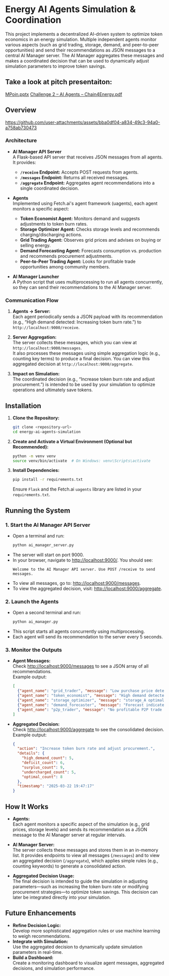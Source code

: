 # Energy AI Agents Simulation & Coordination

This project implements a decentralized AI-driven system to optimize token economics in an energy simulation. Multiple independent agents monitor various aspects (such as grid trading, storage, demand, and peer-to-peer opportunities) and send their recommendations as JSON messages to a central AI Manager server. The AI Manager aggregates these messages and makes a coordinated decision that can be used to dynamically adjust simulation parameters to improve token savings.

## Take a look at pitch presentaiton: 
[MPoin.pptx](https://github.com/user-attachments/files/19435649/MPoin.pptx)
[Challenge 2 – AI Agents – Chain4Energy.pdf](https://github.com/user-attachments/files/19435660/Challenge.2.AI.Agents.Chain4Energy.pdf)



## Overview



https://github.com/user-attachments/assets/bba0df04-a834-49c3-94a0-a758ab730473



### Architecture

- **AI Manager API Server**  
  A Flask-based API server that receives JSON messages from all agents. It provides:
  - **`/receive` Endpoint:** Accepts POST requests from agents.
  - **`/messages` Endpoint:** Returns all received messages.
  - **`/aggregate` Endpoint:** Aggregates agent recommendations into a single coordinated decision.

- **Agents**  
  Implemented using Fetch.ai's agent framework (uagents), each agent monitors a specific aspect:
  - **Token Economist Agent:** Monitors demand and suggests adjustments to token burn rates.
  - **Storage Optimizer Agent:** Checks storage levels and recommends charging/discharging actions.
  - **Grid Trading Agent:** Observes grid prices and advises on buying or selling energy.
  - **Demand Forecasting Agent:** Forecasts consumption vs. production and recommends procurement adjustments.
  - **Peer-to-Peer Trading Agent:** Looks for profitable trade opportunities among community members.

- **AI Manager Launcher**  
  A Python script that uses multiprocessing to run all agents concurrently, so they can send their recommendations to the AI Manager server.

### Communication Flow

1. **Agents → Server:**  
   Each agent periodically sends a JSON payload with its recommendation (e.g., “High demand detected: Increasing token burn rate.”) to `http://localhost:9000/receive`.

2. **Server Aggregation:**  
   The server collects these messages, which you can view at `http://localhost:9000/messages`.  
   It also processes these messages using simple aggregation logic (e.g., counting key terms) to produce a final decision. You can view this aggregated decision at `http://localhost:9000/aggregate`.

3. **Impact on Simulation:**  
   The coordinated decision (e.g., “Increase token burn rate and adjust procurement.”) is intended to be used by your simulation to optimize operations and ultimately save tokens.

## Installation

1. **Clone the Repository:**
    ```bash
    git clone <repository-url>
    cd energy-ai-agents-simulation
    ```

2. **Create and Activate a Virtual Environment (Optional but Recommended):**
    ```bash
    python -m venv venv
    source venv/bin/activate  # On Windows: venv\Scripts\activate
    ```

3. **Install Dependencies:**
    ```bash
    pip install -r requirements.txt
    ```
   Ensure `Flask` and the Fetch.ai `uagents` library are listed in your `requirements.txt`.

## Running the System

### 1. Start the AI Manager API Server

- Open a terminal and run:
  ```bash
  python ai_manager_server.py
  ```
- The server will start on port 9000.
- In your browser, navigate to [http://localhost:9000/](http://localhost:9000/). You should see:
  ```
  Welcome to the AI Manager API server. Use POST /receive to send messages.
  ```
- To view all messages, go to: [http://localhost:9000/messages](http://localhost:9000/messages).  
- To view the aggregated decision, visit: [http://localhost:9000/aggregate](http://localhost:9000/aggregate).

### 2. Launch the Agents

- Open a second terminal and run:
  ```bash
  python ai_manager.py
  ```
- This script starts all agents concurrently using multiprocessing.
- Each agent will send its recommendation to the server every 5 seconds.

### 3. Monitor the Outputs

- **Agent Messages:**  
  Check [http://localhost:9000/messages](http://localhost:9000/messages) to see a JSON array of all recommendations.  
  Example output:
  ```json
  [
    {"agent_name": "grid_trader", "message": "Low purchase price detected (0.33 CT/kWh). Recommend buying energy to cover deficits.", "timestamp": "2025-03-22 19:39:10"},
    {"agent_name": "token_economist", "message": "High demand detected: Increasing token burn rate.", "timestamp": "2025-03-22 19:39:10"},
    {"agent_name": "storage_optimizer", "message": "storage_A optimal (65.35%). No action needed. | storage_B undercharged (29.39%). Recommend increasing charging.", "timestamp": "2025-03-22 19:39:10"},
    {"agent_name": "demand_forecaster", "message": "Forecast indicates a deficit (consumption: 0.48 kWh, production: 0.34 kWh). Recommend adjusting procurement.", "timestamp": "2025-03-22 19:39:10"},
    {"agent_name": "p2p_trader", "message": "No profitable P2P trade available at the moment.", "timestamp": "2025-03-22 19:39:10"}
  ]
  ```

- **Aggregated Decision:**  
  Check [http://localhost:9000/aggregate](http://localhost:9000/aggregate) to see the consolidated decision.  
  Example output:
  ```json
  {
    "action": "Increase token burn rate and adjust procurement.",
    "details": {
      "high_demand_count": 5,
      "deficit_count": 6,
      "surplus_count": 9,
      "undercharged_count": 5,
      "optimal_count": 8
    },
    "timestamp": "2025-03-22 19:47:17"
  }
  ```

## How It Works

- **Agents:**  
  Each agent monitors a specific aspect of the simulation (e.g., grid prices, storage levels) and sends its recommendation as a JSON message to the AI Manager server at regular intervals.

- **AI Manager Server:**  
  The server collects these messages and stores them in an in-memory list. It provides endpoints to view all messages (`/messages`) and to view an aggregated decision (`/aggregate`), which applies simple rules (e.g., counting keywords) to generate a consolidated action.

- **Aggregated Decision Usage:**  
  The final decision is intended to guide the simulation in adjusting parameters—such as increasing the token burn rate or modifying procurement strategies—to optimize token savings. This decision can later be integrated directly into your simulation.

## Future Enhancements

- **Refine Decision Logic:**  
  Develop more sophisticated aggregation rules or use machine learning to weigh recommendations.
- **Integrate with Simulation:**  
  Use the aggregated decision to dynamically update simulation parameters in real-time.
- **Build a Dashboard:**  
  Create a monitoring dashboard to visualize agent messages, aggregated decisions, and simulation performance.
